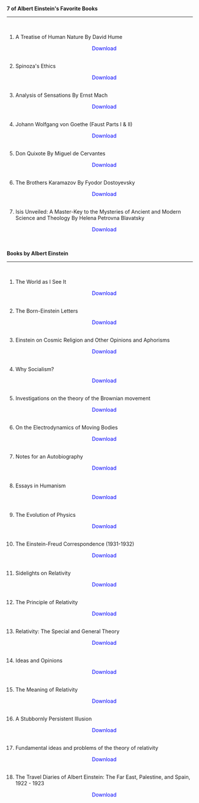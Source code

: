 <strong> 7 of Albert Einstein's Favorite Books  </strong> </br> <hr> </br>



1. A Treatise of Human Nature By David Hume</br>
                <a href="https://github.com/manjunath5496/Einstein-Books/blob/master/alb(1).pdf" target="_blank" style="text-decoration:none"> <font color="blue"> <center> Download</center></font> </a></br>
                
2. Spinoza's Ethics</br>
                <a href="https://github.com/manjunath5496/Einstein-Books/blob/master/alb(2).pdf" target="_blank" style="text-decoration:none"> <font color="blue"> <center> Download</center></font> </a></br>
                
3. Analysis of Sensations By Ernst Mach</br>
                <a href="https://github.com/manjunath5496/Einstein-Books/blob/master/alb(3).pdf" target="_blank" style="text-decoration:none"> <font color="blue"> <center> Download</center></font> </a></br>
                
4. Johann Wolfgang von Goethe (Faust Parts I & II)</br>
                <a href="https://github.com/manjunath5496/Einstein-Books/blob/master/alb(4).pdf" target="_blank" style="text-decoration:none"> <font color="blue"> <center> Download</center></font> </a></br>
                
5. Don Quixote By Miguel de Cervantes</br>
                <a href="https://github.com/manjunath5496/Einstein-Books/blob/master/alb(5).pdf" target="_blank" style="text-decoration:none"> <font color="blue"> <center> Download</center></font> </a></br>
                
6. The Brothers Karamazov By Fyodor Dostoyevsky</br>
                <a href="https://github.com/manjunath5496/Einstein-Books/blob/master/alb(6).pdf" target="_blank" style="text-decoration:none"> <font color="blue"> <center> Download</center></font> </a></br>

7. Isis Unveiled: A Master-Key to the Mysteries of Ancient and Modern Science and Theology By Helena Petrovna Blavatsky</br>
                <a href="https://github.com/manjunath5496/Einstein-Books/blob/master/alb(7).pdf" target="_blank" style="text-decoration:none"> <font color="blue"> <center> Download</center></font> </a></br></br>
                
 
 <strong> Books by Albert Einstein  </strong> </br> <hr> </br>


1. The World as I See It</br>
                <a href="https://github.com/manjunath5496/Einstein-Books/blob/master/alb(8).pdf" target="_blank" style="text-decoration:none"> <font color="blue"> <center> Download</center></font> </a></br>
                
2. The Born-Einstein Letters</br>
                <a href="https://github.com/manjunath5496/Einstein-Books/blob/master/alb(9).pdf" target="_blank" style="text-decoration:none"> <font color="blue"> <center> Download</center></font> </a></br>
                
3. Einstein on Cosmic Religion and Other Opinions and Aphorisms</br>
                <a href="https://github.com/manjunath5496/Einstein-Books/blob/master/alb(10).pdf" target="_blank" style="text-decoration:none"> <font color="blue"> <center> Download</center></font> </a></br>
                
4. Why Socialism?</br>
                <a href="https://github.com/manjunath5496/Einstein-Books/blob/master/alb(11).pdf" target="_blank" style="text-decoration:none"> <font color="blue"> <center> Download</center></font> </a></br>
                
5. Investigations on the theory of the Brownian movement</br>
                <a href="https://github.com/manjunath5496/Einstein-Books/blob/master/alb(12).pdf" target="_blank" style="text-decoration:none"> <font color="blue"> <center> Download</center></font> </a></br>
                
6. On the Electrodynamics of Moving Bodies</br>
                <a href="https://github.com/manjunath5496/Einstein-Books/blob/master/alb(13).pdf" target="_blank" style="text-decoration:none"> <font color="blue"> <center> Download</center></font> </a></br>

7. Notes for an Autobiography</br>
                <a href="https://github.com/manjunath5496/Einstein-Books/blob/master/alb(14).pdf" target="_blank" style="text-decoration:none"> <font color="blue"> <center> Download</center></font> </a></br>
               
8. Essays in Humanism</br>
                <a href="https://github.com/manjunath5496/Einstein-Books/blob/master/alb(15).pdf" target="_blank" style="text-decoration:none"> <font color="blue"> <center> Download</center></font> </a></br>
                
9. The Evolution of Physics</br>
                <a href="https://github.com/manjunath5496/Einstein-Books/blob/master/alb(16).pdf" target="_blank" style="text-decoration:none"> <font color="blue"> <center> Download</center></font> </a></br>
                
10. The Einstein-Freud Correspondence (1931-1932)</br>
                <a href="https://github.com/manjunath5496/Einstein-Books/blob/master/alb(17).pdf" target="_blank" style="text-decoration:none"> <font color="blue"> <center> Download</center></font> </a></br>
                
11. Sidelights on Relativity</br>
                <a href="https://github.com/manjunath5496/Einstein-Books/blob/master/alb(18).pdf" target="_blank" style="text-decoration:none"> <font color="blue"> <center> Download</center></font> </a></br>
                
12. The Principle of Relativity</br>
                <a href="https://github.com/manjunath5496/Einstein-Books/blob/master/alb(20).pdf" target="_blank" style="text-decoration:none"> <font color="blue"> <center> Download</center></font> </a></br>
                
13. Relativity: The Special and General Theory</br>
                <a href="https://github.com/manjunath5496/Einstein-Books/blob/master/alb(21).pdf" target="_blank" style="text-decoration:none"> <font color="blue"> <center> Download</center></font> </a></br>

14. Ideas and Opinions</br>
                <a href="https://github.com/manjunath5496/Einstein-Books/blob/master/alb(23).pdf" target="_blank" style="text-decoration:none"> <font color="blue"> <center> Download</center></font> </a></br>                
                
15. The Meaning of Relativity</br>
                <a href="https://github.com/manjunath5496/Einstein-Books/blob/master/alb(24).pdf" target="_blank" style="text-decoration:none"> <font color="blue"> <center> Download</center></font> </a></br>  
                
16. A Stubbornly Persistent Illusion</br>
                <a href="https://github.com/manjunath5496/Einstein-Books/blob/master/alb(22).pdf" target="_blank" style="text-decoration:none"> <font color="blue"> <center> Download</center></font> </a></br>

17. Fundamental ideas and problems of the theory of relativity</br>
                <a href="https://github.com/manjunath5496/Einstein-Books/blob/master/alb(25).pdf" target="_blank" style="text-decoration:none"> <font color="blue"> <center> Download</center></font> </a></br>                
                
18. The Travel Diaries of Albert Einstein: The Far East, Palestine, and Spain, 1922 - 1923</br>
                <a href="https://github.com/manjunath5496/Einstein-Books/blob/master/alb(19).pdf" target="_blank" style="text-decoration:none"> <font color="blue"> <center> Download</center></font> </a></br>                   
                
                
                
                
                
